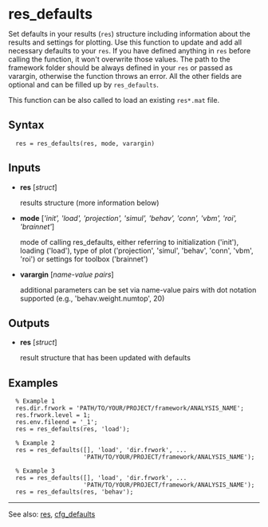 <span style="font-size:2em;">__res_defaults__</span>

Set defaults in your results (`res`) structure including information about
the results and settings for plotting. Use this function to update and 
add all necessary defaults to your `res`. If you have defined anything in 
`res` before calling the function, it won't overwrite those values. The 
path to the framework folder should be always defined in your `res` or 
passed as varargin, otherwise the function throws an error. All the other 
fields are optional and can be filled up by `res_defaults`.

This function can be also called to load an existing `res*.mat` file. 

##  Syntax
      res = res_defaults(res, mode, varargin)
    
##  Inputs
*   **res** [*struct*]
    
    results structure (more information below)
    
*   **mode** [*'init', 'load', 'projection', 'simul', 'behav', 'conn', 'vbm', 'roi', 'brainnet'*]
    
    mode of calling res_defaults, either referring to initialization ('init'),
    loading ('load'), type of plot ('projection', 'simul', 'behav', 'conn', 
    'vbm', 'roi') or settings for toolbox ('brainnet') 
    
*   **varargin** [*name-value pairs*]
    
    additional parameters can be set via name-value pairs with dot notation 
    supported (e.g., 'behav.weight.numtop', 20)
    
##  Outputs
*   **res** [*struct*]
    
    result structure that has been updated with defaults
    
##  Examples
      % Example 1
      res.dir.frwork = 'PATH/TO/YOUR/PROJECT/framework/ANALYSIS_NAME';
      res.frwork.level = 1;
      res.env.fileend = '_1';
      res = res_defaults(res, 'load');
    
      % Example 2
      res = res_defaults([], 'load', 'dir.frwork', ...
                         'PATH/TO/YOUR/PROJECT/framework/ANALYSIS_NAME');
    
      % Example 3
      res = res_defaults([], 'load', 'dir.frwork', ...
                         'PATH/TO/YOUR/PROJECT/framework/ANALYSIS_NAME');
      res = res_defaults(res, 'behav');
    
---
See also: [res](../../res), [cfg_defaults](../cfg_defaults/)

